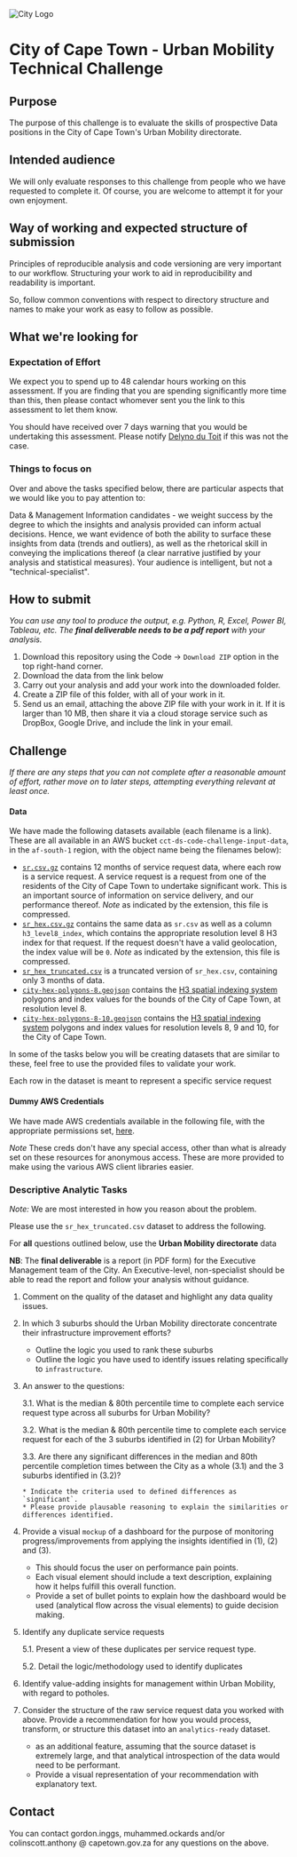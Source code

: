 
<img src="img/city_emblem.png" alt="City Logo"/>

# City of Cape Town - Urban Mobility Technical Challenge

## Purpose

The purpose of this challenge is to evaluate the skills of prospective Data positions in the City of Cape Town's Urban Mobility directorate. 

## Intended audience

We will only evaluate responses to this challenge from people who we have requested to complete it. Of course, you are welcome to attempt it for your own enjoyment.

## Way of working and expected structure of submission
Principles of reproducible analysis and code versioning are very important to our workflow. Structuring your work to aid in reproducibility and readability is important. 

So, follow common conventions with respect to directory structure and names to make your work as easy to follow as possible.

## What we're looking for
### Expectation of Effort
We expect you to spend up to 48 calendar hours working on this assessment. If you are finding that you are spending significantly more time than this, then please contact whomever sent you the link to this assessment to let them know.

You should have received over 7 days warning that you would be undertaking this assessment. Please notify [Delyno du Toit](delyno.dutoit@capetown.gov.za) if this was not the case.

### Things to focus on
Over and above the tasks specified below, there are particular aspects that we would like you to pay attention to:

Data & Management Information candidates - we weight success by the degree to which the insights and analysis provided can inform actual decisions. Hence, we want evidence of both the ability to surface these insights from data (trends and outliers), as well as the rhetorical skill in conveying the implications thereof (a clear narrative justified by your analysis and statistical measures). Your audience is intelligent, but not a "technical-specialist".

## How to submit
*You can use any tool to produce the output, e.g. Python, R, Excel, Power BI, Tableau, etc.* 
*The **final deliverable needs to be a pdf report** with your analysis.*

1. Download this repository using the Code -> `Download ZIP` option in the top right-hand corner.
2. Download the data from the link below
3. Carry out your analysis and add your work into the downloaded folder.
6. Create a ZIP file of this folder, with all of your work in it.
7. Send us an email, attaching the above ZIP file with your work in it. If it is larger than 10 MB, then share it via a cloud storage service such as DropBox, Google Drive, and include the link in your email. 

## Challenge
*If there are any steps that you can not complete after a reasonable amount of effort, rather move on to later steps, attempting everything relevant at least once.*

#### Data
We have made the following datasets available (each filename is a link). These are all available in an AWS bucket `cct-ds-code-challenge-input-data`, in the `af-south-1` region, with the object name being the filenames below):
* [`sr.csv.gz`](https://cct-ds-code-challenge-input-data.s3.af-south-1.amazonaws.com/sr.csv.gz) contains 12 months of service request data, where each row is a service request. A service request is a request from one of the residents of the City of Cape Town to undertake significant work. This is an important source of information on service delivery, and our performance thereof. *Note* as indicated by the extension, this file is compressed.
* [`sr_hex.csv.gz`](https://cct-ds-code-challenge-input-data.s3.af-south-1.amazonaws.com/sr_hex.csv.gz) contains the same data as `sr.csv` as well as a column `h3_level8_index`, which contains the appropriate resolution level 8 H3 index for that request. If the request doesn't have a valid geolocation, the index value will be `0`. *Note* as indicated by the extension, this file is compressed.
* [`sr_hex_truncated.csv`](https://cct-ds-code-challenge-input-data.s3.af-south-1.amazonaws.com/sr_hex_truncated.csv) is a truncated version of `sr_hex.csv`, containing only 3 months of data.
* [`city-hex-polygons-8.geojson`](https://cct-ds-code-challenge-input-data.s3.af-south-1.amazonaws.com/city-hex-polygons-8.geojson) contains the [H3 spatial indexing system](https://h3geo.org/) polygons and index values for the bounds of the City of Cape Town, at resolution level 8.
* [`city-hex-polygons-8-10.geojson`](https://cct-ds-code-challenge-input-data.s3.af-south-1.amazonaws.com/city-hex-polygons-8-10.geojson) contains the [H3 spatial indexing system](https://h3geo.org/) polygons and index values for resolution levels 8, 9 and 10, for the City of Cape Town.

In some of the tasks below you will be creating datasets that are similar to these, feel free to use the provided files to validate your work.

Each row in the dataset is meant to represent a specific service request

#### Dummy AWS Credentials
We have made AWS credentials available in the following file, with the appropriate permissions set, [here](https://cct-ds-code-challenge-input-data.s3.af-south-1.amazonaws.com/ds_code_challenge_creds.json).

*Note* These creds don't have any special access, other than what is already set on these resources for anonymous access. These are more provided to make using the various AWS client libraries easier.

### Descriptive Analytic Tasks 
*Note:* We are most interested in how you reason about the problem.

Please use the `sr_hex_truncated.csv` dataset to address the following.

For **all** questions outlined below, use the **Urban Mobility directorate** data

**NB**: The **final deliverable** is a report (in PDF form) for the Executive Management team of the City.  An Executive-level, non-specialist should be able to read the report and follow your analysis without guidance.

1. Comment on the quality of the dataset and highlight any data quality issues.
2. In which 3 suburbs should the Urban Mobility directorate concentrate their infrastructure improvement efforts?
   * Outline the logic you used to rank these suburbs
   * Outline the logic you have used to identify issues relating specifically to `infrastructure`.
3. An answer to the questions:
    
    3.1. What is the median & 80th percentile time to complete each service request type across all suburbs for Urban Mobility?
    
    3.2. What is the median & 80th percentile time to complete each service request for each of the 3 suburbs identified in (2) for Urban Mobility?
    
    3.3. Are there any significant differences in the median and 80th percentile completion times between the City as a whole (3.1) and the 3 suburbs identified in (3.2)?

       * Indicate the criteria used to defined differences as `significant`.
       * Please provide plausable reasoning to explain the similarities or differences identified.
  
5. Provide a visual `mockup` of a dashboard for the purpose of monitoring progress/improvements from applying the insights identified in (1), (2) and (3).
   * This should focus the user on performance pain points.
   * Each visual element should include a text description, explaining how it helps fulfill this overall function.
   * Provide a set of bullet points to explain how the dashboard would be used (analytical flow across the visual elements) to guide decision making.
6. Identify any duplicate service requests

   5.1. Present a view of these duplicates per service request type.

   5.2. Detail the logic/methodology used to identify duplicates
   
7. Identify value-adding insights for management within Urban Mobility, with regard to potholes.
8. Consider the structure of the raw service request data you worked with above. Provide a recommendation for how you would process, transform, or structure this dataset into an `analytics-ready` dataset.
   * as an additional feature, assuming that the source dataset is extremely large, and that analytical introspection of the data would need to be performant.
   * Provide a visual representation of your recommendation with explanatory text.

## Contact
You can contact gordon.inggs, muhammed.ockards and/or colinscott.anthony @ capetown.gov.za for any questions on the above.
